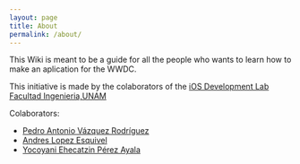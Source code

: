 ```yaml
---
layout: page
title: About
permalink: /about/
---
```

This Wiki is meant to be a guide for all the people who wants to learn how to make an aplication for the WWDC.

This initiative is made by the colaborators of the [iOS Development Lab Facultad Ingenieria,UNAM](http://ioslab.ingenieria.unam.mx)

Colaborators:

- [Pedro Antonio Vázquez Rodríguez](https://github.com/pedrovazquezax)
- [Andres Lopez Esquivel](https://github.com/AndresLopezEsquivel)
- [Yocoyani Ehecatzin Pérez Ayala](https://github.com/Yocoyani1)





